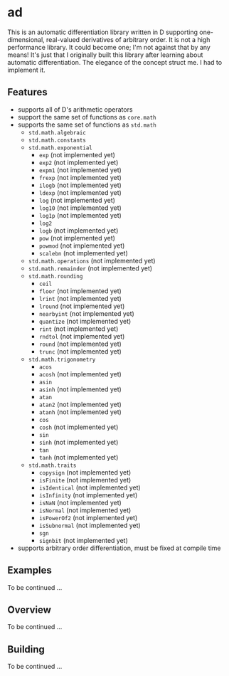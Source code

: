 # ad

This is an automatic differentiation library written in D supporting one-dimensional, real-valued derivatives of arbitrary order. It is not a high performance library. It could become one; I'm not against that by any means! It's just that I originally built this library after learning about automatic differentiation. The elegance of the concept struct me. I had to implement it.

## Features

* supports all of D's arithmetic operators
* support the same set of functions as `core.math`
* supports the same set of functions as `std.math`
  * `std.math.algebraic`
  * `std.math.constants`
  * `std.math.exponential`
    * `exp` (not implemented yet)
    * `exp2` (not implemented yet)
    * `expm1` (not implemented yet)
    * `frexp` (not implemented yet)
    * `ilogb` (not implemented yet)
    * `ldexp` (not implemented yet)
    * `log` (not implemented yet)
    * `log10` (not implemented yet)
    * `log1p` (not implemented yet)
    * `log2`
    * `logb` (not implemented yet)
    * `pow` (not implemented yet)
    * `powmod` (not implemented yet)
    * `scalebn` (not implemented yet)
  * `std.math.operations` (not implemented yet)
  * `std.math.remainder` (not implemented yet)
  * `std.math.rounding`
    * `ceil`
    * `floor` (not implemented yet)
    * `lrint` (not implemented yet)
    * `lround` (not implemented yet)
    * `nearbyint` (not implemented yet)
    * `quantize` (not implemented yet)
    * `rint` (not implemented yet)
    * `rndtol` (not implemented yet)
    * `round` (not implemented yet)
    * `trunc` (not implemented yet)
  * `std.math.trigonometry`
    * `acos`
    * `acosh` (not implemented yet)
    * `asin`
    * `asinh` (not implemented yet)
    * `atan`
    * `atan2` (not implemented yet)
    * `atanh` (not implemented yet)
    * `cos`
    * `cosh` (not implemented yet)
    * `sin`
    * `sinh` (not implemented yet)
    * `tan`
    * `tanh` (not implemented yet)
  * `std.math.traits`
    * `copysign` (not implemented yet)
    * `isFinite` (not implemented yet)
    * `isIdentical` (not implemented yet)
    * `isInfinity` (not implemented yet)
    * `isNaN` (not implemented yet)
    * `isNormal` (not implemented yet)
    * `isPowerOf2` (not implemented yet)
    * `isSubnormal` (not implemented yet)
    * `sgn`
    * `signbit` (not implemented yet)
* supports arbitrary order differentiation, must be fixed at compile time

## Examples

To be continued ...

## Overview

To be continued ...

## Building

To be continued ...
